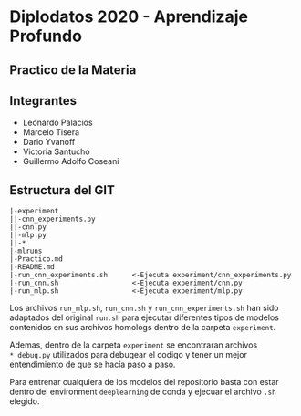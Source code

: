 # Diplodatos 2020 - Aprendizaje Profundo
## Practico de la Materia

## Integrantes

- Leonardo Palacios
- Marcelo Tisera
- Dario Yvanoff
- Victoria Santucho
- Guillermo Adolfo Coseani

## Estructura del GIT
```
|-experiment
||-cnn_experiments.py
||-cnn.py
||-mlp.py
||-*
|-mlruns
|-Practico.md
|-README.md
|-run_cnn_experiments.sh      <-Ejecuta experiment/cnn_experiments.py
|-run_cnn.sh                  <-Ejecuta experiment/cnn.py
|-run_mlp.sh                  <-Ejecuta experiment/mlp.py

```
Los archivos `run_mlp.sh`, `run_cnn.sh` y `run_cnn_experiments.sh` han sido adaptados del original `run.sh` para ejecutar diferentes tipos de modelos contenidos en sus archivos homologs dentro de la carpeta `experiment`.

Ademas, dentro de la carpeta `experiment` se encontraran archivos `*_debug.py` utilizados para debugear el codigo y tener un mejor entendimiento de que se hacía paso a paso.

Para entrenar cualquiera de los modelos del repositorio basta con estar dentro del environment `deeplearning` de conda y ejecuar el archivo `.sh` elegido.
